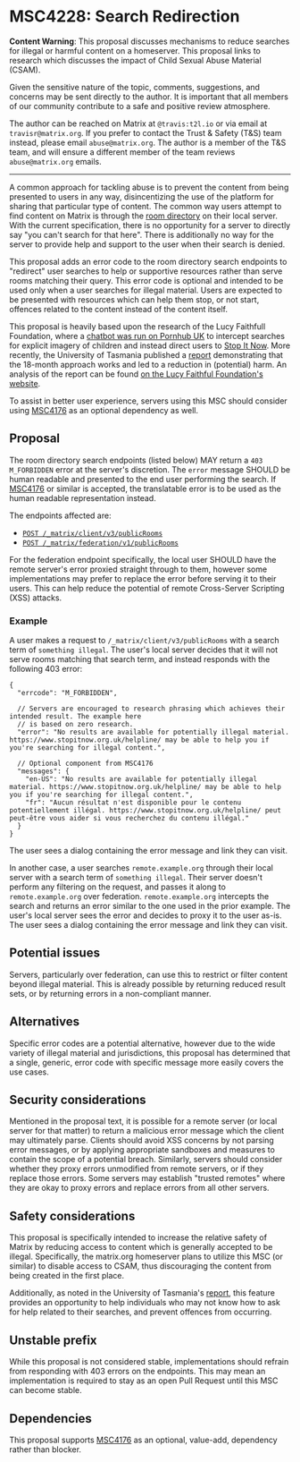# MSC4228: Search Redirection

**Content Warning**: This proposal discusses mechanisms to reduce searches for illegal or harmful
content on a homeserver. This proposal links to research which discusses the impact of Child Sexual
Abuse Material (CSAM).

Given the sensitive nature of the topic, comments, suggestions, and concerns may be sent directly to
the author. It is important that all members of our community contribute to a safe and positive review
atmosphere.

The author can be reached on Matrix at `@travis:t2l.io` or via email at `travisr@matrix.org`. If you
prefer to contact the Trust & Safety (T&S) team instead, please email `abuse@matrix.org`. The author
is a member of the T&S team, and will ensure a different member of the team reviews `abuse@matrix.org`
emails.

----

A common approach for tackling abuse is to prevent the content from being presented to users in any
way, disincentizing the use of the platform for sharing that particular type of content. The common
way users attempt to find content on Matrix is through the [room directory](https://spec.matrix.org/v1.12/client-server-api/#listing-rooms)
on their local server. With the current specification, there is no opportunity for a server to directly
say "you can't search for that here". There is additionally no way for the server to provide help and
support to the user when their search is denied.

This proposal adds an error code to the room directory search endpoints to "redirect" user searches
to help or supportive resources rather than serve rooms matching their query. This error code is
optional and intended to be used only when a user searches for illegal material. Users are expected
to be presented with resources which can help them stop, or not start, offences related to the content
instead of the content itself.

This proposal is heavily based upon the research of the Lucy Faithfull Foundation, where a
[chatbot was run on Pornhub UK](https://www.lucyfaithfull.org.uk/featured-news/stop-it-now-internet-watch-foundation-and-pornhub-launch-first-of-its-kind-chatbot-to-prevent-child-sexual-abuse.htm)
to intercept searches for explicit imagery of children and instead direct users to [Stop It Now](https://www.stopitnow.org.uk/).
More recently, the University of Tasmania published a [report](https://www.lucyfaithfull.org.uk/files/reThink_Chatbot_Evaluation_Report.pdf)
demonstrating that the 18-month approach works and led to a reduction in (potential) harm. An analysis
of the report can be found [on the Lucy Faithful Foundation's website](https://www.lucyfaithfull.org.uk/featured-news/pioneering-chatbot-reduces-searches-for-illegal-sexual-images-of-children.htm).

To assist in better user experience, servers using this MSC should consider using [MSC4176](https://github.com/matrix-org/matrix-spec-proposals/pull/4176)
as an optional dependency as well.

## Proposal

The room directory search endpoints (listed below) MAY return a `403 M_FORBIDDEN` error at the server's
discretion. The `error` message SHOULD be human readable and presented to the end user performing the
search. If [MSC4176](https://github.com/matrix-org/matrix-spec-proposals/pull/4176) or similar is
accepted, the translatable error is to be used as the human readable representation instead.

The endpoints affected are:
* [`POST /_matrix/client/v3/publicRooms`](https://spec.matrix.org/v1.12/client-server-api/#post_matrixclientv3publicrooms)
* [`POST /_matrix/federation/v1/publicRooms`](https://spec.matrix.org/v1.12/server-server-api/#post_matrixfederationv1publicrooms)

For the federation endpoint specifically, the local user SHOULD have the remote server's error proxied
straight through to them, however some implementations may prefer to replace the error before serving
it to their users. This can help reduce the potential of remote Cross-Server Scripting (XSS) attacks.

### Example

A user makes a request to `/_matrix/client/v3/publicRooms` with a search term of `something illegal`.
The user's local server decides that it will not serve rooms matching that search term, and instead
responds with the following 403 error:

```json5
{
  "errcode": "M_FORBIDDEN",

  // Servers are encouraged to research phrasing which achieves their intended result. The example here
  // is based on zero research.
  "error": "No results are available for potentially illegal material. https://www.stopitnow.org.uk/helpline/ may be able to help you if you're searching for illegal content.",

  // Optional component from MSC4176
  "messages": {
    "en-US": "No results are available for potentially illegal material. https://www.stopitnow.org.uk/helpline/ may be able to help you if you're searching for illegal content.",
    "fr": "Aucun résultat n'est disponible pour le contenu potentiellement illégal. https://www.stopitnow.org.uk/helpline/ peut peut-être vous aider si vous recherchez du contenu illégal."
  }
}
```

The user sees a dialog containing the error message and link they can visit.

In another case, a user searches `remote.example.org` through their local server with a search term
of `something illegal`. Their server doesn't perform any filtering on the request, and passes it along
to `remote.example.org` over federation. `remote.example.org` intercepts the search and returns an
error similar to the one used in the prior example. The user's local server sees the error and decides
to proxy it to the user as-is. The user sees a dialog containing the error message and link they can
visit.

## Potential issues

Servers, particularly over federation, can use this to restrict or filter content beyond illegal
material. This is already possible by returning reduced result sets, or by returning errors in a
non-compliant manner.

## Alternatives

Specific error codes are a potential alternative, however due to the wide variety of illegal material
and jurisdictions, this proposal has determined that a single, generic, error code with specific message
more easily covers the use cases.

## Security considerations

Mentioned in the proposal text, it is possible for a remote server (or local server for that matter)
to return a malicious error message which the client may ultimately parse. Clients should avoid XSS
concerns by not parsing error messages, or by applying appropriate sandboxes and measures to contain
the scope of a potential breach. Similarly, servers should consider whether they proxy errors unmodified
from remote servers, or if they replace those errors. Some servers may establish "trusted remotes"
where they are okay to proxy errors and replace errors from all other servers.

## Safety considerations

This proposal is specifically intended to increase the relative safety of Matrix by reducing access
to content which is generally accepted to be illegal. Specifically, the matrix.org homeserver plans
to utilize this MSC (or similar) to disable access to CSAM, thus discouraging the content from being
created in the first place.

Additionally, as noted in the University of Tasmania's [report](https://www.lucyfaithfull.org.uk/files/reThink_Chatbot_Evaluation_Report.pdf),
this feature provides an opportunity to help individuals who may not know how to ask for help related
to their searches, and prevent offences from occurring.

## Unstable prefix

While this proposal is not considered stable, implementations should refrain from responding with 403
errors on the endpoints. This may mean an implementation is required to stay as an open Pull Request
until this MSC can become stable.

## Dependencies

This proposal supports [MSC4176](https://github.com/matrix-org/matrix-spec-proposals/pull/4176) as an
optional, value-add, dependency rather than blocker.
